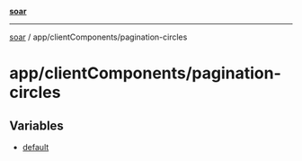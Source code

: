 [**soar**](../../../README.md)

***

[soar](../../../modules.md) / app/clientComponents/pagination-circles

# app/clientComponents/pagination-circles

## Variables

- [default](variables/default.md)
